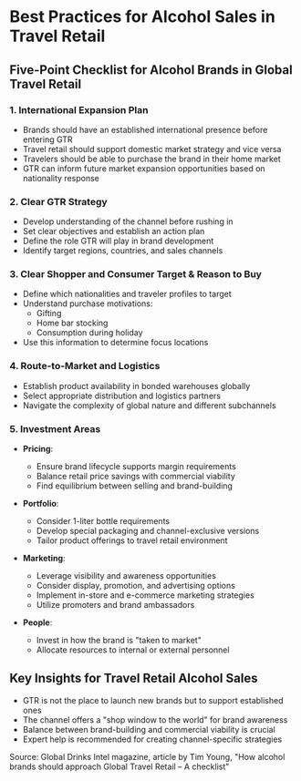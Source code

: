 # Best Practices for Alcohol Sales in Travel Retail

## Five-Point Checklist for Alcohol Brands in Global Travel Retail

### 1. International Expansion Plan
- Brands should have an established international presence before entering GTR
- Travel retail should support domestic market strategy and vice versa
- Travelers should be able to purchase the brand in their home market
- GTR can inform future market expansion opportunities based on nationality response

### 2. Clear GTR Strategy
- Develop understanding of the channel before rushing in
- Set clear objectives and establish an action plan
- Define the role GTR will play in brand development
- Identify target regions, countries, and sales channels

### 3. Clear Shopper and Consumer Target & Reason to Buy
- Define which nationalities and traveler profiles to target
- Understand purchase motivations:
  - Gifting
  - Home bar stocking
  - Consumption during holiday
- Use this information to determine focus locations

### 4. Route-to-Market and Logistics
- Establish product availability in bonded warehouses globally
- Select appropriate distribution and logistics partners
- Navigate the complexity of global nature and different subchannels

### 5. Investment Areas
- **Pricing**:
  - Ensure brand lifecycle supports margin requirements
  - Balance retail price savings with commercial viability
  - Find equilibrium between selling and brand-building

- **Portfolio**:
  - Consider 1-liter bottle requirements
  - Develop special packaging and channel-exclusive versions
  - Tailor product offerings to travel retail environment

- **Marketing**:
  - Leverage visibility and awareness opportunities
  - Consider display, promotion, and advertising options
  - Implement in-store and e-commerce marketing strategies
  - Utilize promoters and brand ambassadors

- **People**:
  - Invest in how the brand is "taken to market"
  - Allocate resources to internal or external personnel

## Key Insights for Travel Retail Alcohol Sales
- GTR is not the place to launch new brands but to support established ones
- The channel offers a "shop window to the world" for brand awareness
- Balance between brand-building and commercial viability is crucial
- Expert help is recommended for creating channel-specific strategies

Source: Global Drinks Intel magazine, article by Tim Young, "How alcohol brands should approach Global Travel Retail – A checklist"
